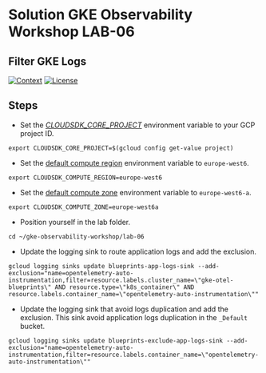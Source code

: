 # Solution GKE Observability Workshop LAB-06

## Filter GKE Logs

[![Context](https://img.shields.io/badge/GKE%20Observability%20Workshop-06-blue.svg)](#)
[![License](https://img.shields.io/badge/License-Apache%202.0-blue.svg)](https://opensource.org/licenses/Apache-2.0)

## Steps

* Set the [*CLOUDSDK_CORE_PROJECT*](https://cloud.google.com/compute/docs/gcloud-compute#default_project) environment variable to your GCP project ID.
```
export CLOUDSDK_CORE_PROJECT=$(gcloud config get-value project)
```

* Set the [default compute region](https://cloud.google.com/compute/docs/gcloud-compute#set-default-region-zone-environment-variables) environment variable to `europe-west6`.
```
export CLOUDSDK_COMPUTE_REGION=europe-west6
```

* Set the [default compute zone](https://cloud.google.com/compute/docs/gcloud-compute#set-default-region-zone-environment-variables) environment variable to `europe-west6-a`.
```
export CLOUDSDK_COMPUTE_ZONE=europe-west6a
```

* Position yourself in the lab folder.
```
cd ~/gke-observability-workshop/lab-06
```

* Update the logging sink to route application logs and add the exclusion.

```shell
gcloud logging sinks update blueprints-app-logs-sink --add-exclusion="name=opentelemetry-auto-instrumentation,filter=resource.labels.cluster_name=\"gke-otel-blueprints\" AND resource.type=\"k8s_container\" AND resource.labels.container_name=\"opentelemetry-auto-instrumentation\""
```

* Update the logging sink that avoid logs duplication and add the exclusion. This sink avoid application logs duplication in the `_Default` bucket.

```shell
gcloud logging sinks update blueprints-exclude-app-logs-sink --add-exclusion="name=opentelemetry-auto-instrumentation,filter=resource.labels.container_name=\"opentelemetry-auto-instrumentation\""
```